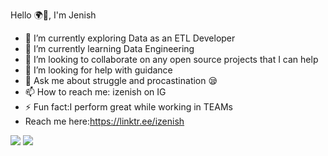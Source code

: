 Hello 🌍👐, I'm Jenish

- 🔭 I’m currently exploring Data as an ETL Developer
- 🌱 I’m currently learning Data Engineering
- 👯 I’m looking to collaborate on any open source projects that I can help
- 🤔 I’m looking for help with guidance
- 💬 Ask me about struggle and procastination 😪
- 📫 How to reach me: izenish on IG 
- ⚡ Fun fact:I perform great while working in TEAMs
- Reach me here:https://linktr.ee/izenish



<img src="https://github-readme-stats.vercel.app/api?username=izenish&&show_icons=true&title_color=ffffff&icon_color=bb2acf&text_color=daf7dc&bg_color=151515">
<img src="https://imgur.com/31erTmy">
